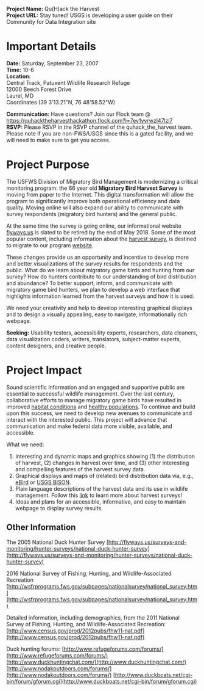 
**Project Name:** Qu(H)ack the Harvest  
**Project URL:** Stay tuned! USGS is developing a user guide on their Community for Data Integration site  


# Important Details

**Date:** Saturday, September 23, 2007  
**Time:** 10-6  
**Location:**   
Central Track, Patuxent Wildlife Research Refuge   
12000 Beech Forest Drive  
Laurel, MD  
Coordinates (39 3'13.21"N,  76 48'58.52"W)  

**Communication:** Have questions? Join our Flock team @ https://quhacktheharvesthackathon.flock.com?i=7ev1vvrwzl47lzl7  
**RSVP:** Please RSVP in the RSVP channel of the quhack_the_harvest team.  Please note if you are non-FWS/USGS since this is a gated facility, and we will need to make sure to get you access.


# Project Purpose
The USFWS Division of Migratory Bird Management is modernizing a critical monitoring program: the 66 year old **Migratory Bird Harvest Survey** is moving from paper to the Internet. This digital transformation will allow the program to significantly improve both operational efficiency and data quality.  Moving online will also expand our ability to communicate with survey respondents (migratory bird hunters) and the general public.

At the same time the survey is going online, our informational website [flyways.us](https://flyways.us) is slated to be retired by the end of May 2018.  Some of the most popular content, including information about the [harvest survey](https://flyways.us/regulations-and-harvest/harvest-trends), is destined to migrate to our program [website](https://www.fws.gov/birds/).

These changes provide us an opportunity and incentive to develop more and better visualizations of the survey results for respondents and the public. What do we learn about migratory game birds and hunting from our survey? How do hunters contribute to our understanding of bird distribution and abundance? To better support, inform, and communicate with migratory game bird hunters, we plan to develop a web interface that highlights information learned from the harvest surveys and how it is used.

We need your creativity and help to develop interesting graphical displays and to design a visually appealing, easy to navigate, informationally rich webpage.

**Seeking:** Usability testers, accessibility experts, researchers, data cleaners, data visualization coders, writers, translators, subject-matter experts, content designers, and creative people.

# Project Impact
Sound scientific information and an engaged and supportive public are essential to successful wildlife management. Over the last century, collaborative efforts to manage migratory game birds have resulted in improved [habitat conditions](https://www.fws.gov/birds/get-involved/duck-stamp/history-of-the-federal-duck-stamp.php) and [healthy populations](https://flyways.us/status-of-waterfowl/population-estimates/2017-breeding-duck-population-estimates). To continue and build upon this success, we need to develop new avenues to communicate and interact with the interested public. This project will advance that communication and make federal data more visible, available, and accessible.

What we need:
1. Interesting and dynamic maps and graphics showing (1) the distribution of harvest, (2) changes in harvest over time, and (3) other interesting and compelling features of the harvest survey data.
2. Graphical displays and maps of (related) bird distribution data via, e.g., [eBird](http://ebird.org) or [USGS BISON](https://bison.usgs.gov/).
3. Plain language descriptions of the harvest data and its use in wildlife management. Follow this [link](http://www.fws.gov/birds/surveys-and-data/harvest-surveys.php) to learn more about harvest surveys!
4. Ideas and plans for an accessible, informative, and easy to maintain webpage to display survey results.

Other Information
------------------

The 2005 National Duck Hunter Survey
[http://flyways.us/surveys-and-monitoring/hunter-surveys/national-duck-hunter-survey](http://flyways.us/surveys-and-monitoring/hunter-surveys/national-duck-hunter-survey)

2016 National Survey of Fishing, Hunting, and Wildlife-Associated Recreation
[http://wsfrprograms.fws.gov/subpages/nationalsurvey/national_survey.htm](http://wsfrprograms.fws.gov/subpages/nationalsurvey/national_survey.htm)

Detailed information, including demographics, from the 2011 National Survey of Fishing, Hunting, and Wildlife-Associated Recreation:
[http://www.census.gov/prod/2012pubs/fhw11-nat.pdf](http://www.census.gov/prod/2012pubs/fhw11-nat.pdf)


Duck hunting forums:
[http://www.refugeforums.com/forums/](http://www.refugeforums.com/forums/)
[http://www.duckhuntingchat.com/](http://www.duckhuntingchat.com/)
[http://www.nodakoutdoors.com/forums/](http://www.nodakoutdoors.com/forums/)
[http://www.duckboats.net/cgi-bin/forum/gforum.cgi](http://www.duckboats.net/cgi-bin/forum/gforum.cgi)



